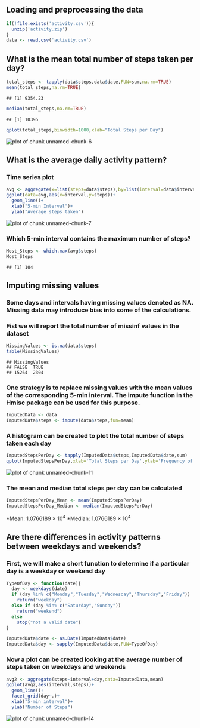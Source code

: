 



## Loading and preprocessing the data

```r
if(!file.exists('activity.csv')){
  unzip('activity.zip')
}
data <- read.csv('activity.csv')
```

## What is the mean total number of steps taken per day?


```r
total_steps <- tapply(data$steps,data$date,FUN=sum,na.rm=TRUE)
mean(total_steps,na.rm=TRUE)
```

```
## [1] 9354.23
```

```r
median(total_steps,na.rm=TRUE)
```

```
## [1] 10395
```

```r
qplot(total_steps,binwidth=1000,xlab="Total Steps per Day")
```

![plot of chunk unnamed-chunk-6](figure/unnamed-chunk-6-1.png)

## What is the average daily activity pattern?

### Time series plot

```r
avg <- aggregate(x=list(steps=data$steps),by=list(interval=data$interval),FUN=mean,na.rm=TRUE)
ggplot(data=avg,aes(x=interval,y=steps))+
  geom_line()+
  xlab("5-min Interval")+
  ylab("Average steps taken")
```

![plot of chunk unnamed-chunk-7](figure/unnamed-chunk-7-1.png)

### Which 5-min interval contains the maximum number of steps?


```r
Most_Steps <- which.max(avg$steps)
Most_Steps
```

```
## [1] 104
```

## Imputing missing values

### Some days and intervals having missing values denoted as NA.  Missing data may introduce bias into some of the calculations.

### Fist we will report the total number of missinf values in the dataset


```r
MissingValues <- is.na(data$steps)
table(MissingValues)
```

```
## MissingValues
## FALSE  TRUE 
## 15264  2304
```

### One strategy is to replace missing values with the mean values of the corresponding 5-min interval.  The impute function in the Hmisc package can be used for this purpose.


```r
ImputedData <- data
ImputedData$steps <- impute(data$steps,fun=mean)
```

### A histogram can be created to plot the total number of steps taken each day

```r
ImputedStepsPerDay <- tapply(ImputedData$steps,ImputedData$date,sum)
qplot(ImputedStepsPerDay,xlab='Total Steps per Day',ylab='Frequency of Steps',binwidth=500)
```

![plot of chunk unnamed-chunk-11](figure/unnamed-chunk-11-1.png)

### The mean and median total steps per day can be calculated

```r
ImputedStepsPerDay_Mean <- mean(ImputedStepsPerDay)
ImputedStepsPerDay_Median <- median(ImputedStepsPerDay)
```
*Mean: 1.0766189 &times; 10<sup>4</sup>
*Median: 1.0766189 &times; 10<sup>4</sup>

## Are there differences in activity patterns between weekdays and weekends?
### First, we will make a short function to determine if a particular day is a weekday or weekend day


```r
TypeOfDay <- function(date){
  day <- weekdays(date)
  if (day %in% c("Monday","Tuesday","Wednesday","Thursday","Friday"))
    return("weekday")
  else if (day %in% c("Saturday","Sunday"))
    return("weekend")
  else
    stop("not a valid date")
}

ImputedData$date <- as.Date(ImputedData$date)
ImputedData$day <- sapply(ImputedData$date,FUN=TypeOfDay)
```

### Now a plot can be created looking at the average number of steps taken on weekdays and weekends

```r
avg2 <- aggregate(steps~interval+day,data=ImputedData,mean)
ggplot(avg2,aes(interval,steps))+
  geom_line()+
  facet_grid(day~.)+
  xlab("5-min interval")+
  ylab("Number of Steps")
```

![plot of chunk unnamed-chunk-14](figure/unnamed-chunk-14-1.png)
